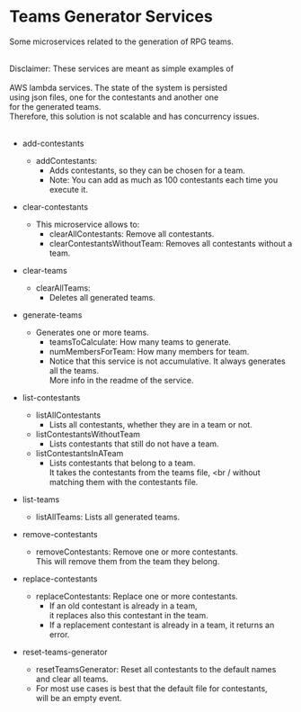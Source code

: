 Teams Generator Services
=======================================

Some microservices related to the generation of RPG teams.
<br /> <br />

  Disclaimer: These services are meant as simple examples of <br />  
  AWS lambda services. The state of the system is persisted <br />
  using json files, one for the contestants and another one <br />
  for the generated teams. <br />
  Therefore, this solution is not scalable and has concurrency issues.
<br /> <br />

[//]: # (Services:)

[//]: # (* set-configuration)

[//]: # (  * contestantsDatetimeWindow:)

[//]: # (    * Set a datetime window. <br /> )

[//]: # (      Contestants can only be added within this time window.)

* add-contestants
  * addContestants:
    * Adds contestants, so they can be chosen for a team.
    * Note: You can add as much as 100 contestants each time you execute it.

* clear-contestants
  * This microservice allows to:
    * clearAllContestants: Remove all contestants.
    * clearContestantsWithoutTeam: Removes all contestants without a team.

* clear-teams
  * clearAllTeams:
    * Deletes all generated teams.

* generate-teams
  * Generates one or more teams.
    * teamsToCalculate: How many teams to generate.
    * numMembersForTeam: How many members for team.
    * Notice that this service is not accumulative. It always generates all the teams. <br />
      More info in the readme of the service.

* list-contestants
  * listAllContestants
    * Lists all contestants, whether they are in a team or not.
  * listContestantsWithoutTeam 
    * Lists contestants that still do not have a team.
  * listContestantsInATeam 
    * Lists contestants that belong to a team. <br />
      It takes the contestants from the teams file, <br /
      without matching them with the contestants file.

* list-teams
  * listAllTeams: Lists all generated teams.

* remove-contestants
  * removeContestants: Remove one or more contestants. <br />
    This will remove them from the team they belong.

* replace-contestants
  * replaceContestants: Replace one or more contestants. <br />
    * If an old contestant is already in a team, <br />
      it replaces also this contestant in the team.
    * If a replacement contestant is already in a team, it returns an error.

* reset-teams-generator
  * resetTeamsGenerator: Reset all contestants to the default names <br /> 
    and clear all teams.
  * For most use cases is best that the default file for contestants, <br />
    will be an empty event.
